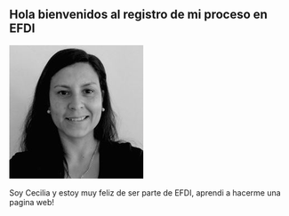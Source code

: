 ## Hola bienvenidos al registro de mi proceso en EFDI

![](../images/foto.jpg)

Soy Cecilia y estoy muy feliz de ser parte de EFDI, aprendi a hacerme una pagina web!
